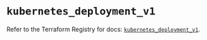 # `kubernetes_deployment_v1`

Refer to the Terraform Registry for docs: [`kubernetes_deployment_v1`](https://registry.terraform.io/providers/hashicorp/kubernetes/2.25.2/docs/resources/deployment_v1).
